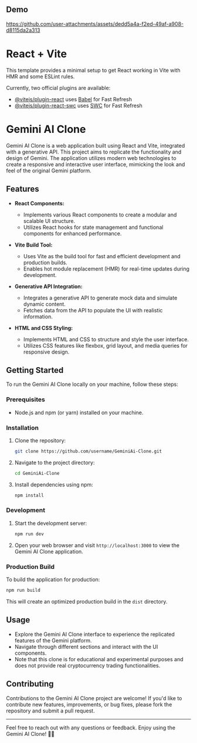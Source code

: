 ## Demo

https://github.com/user-attachments/assets/dedd5a4a-f2ed-49af-a908-d8115da2a313


# React + Vite

This template provides a minimal setup to get React working in Vite with HMR and some ESLint rules.

Currently, two official plugins are available:

- [@vitejs/plugin-react](https://github.com/vitejs/vite-plugin-react/blob/main/packages/plugin-react/README.md) uses [Babel](https://babeljs.io/) for Fast Refresh
- [@vitejs/plugin-react-swc](https://github.com/vitejs/vite-plugin-react-swc) uses [SWC](https://swc.rs/) for Fast Refresh

# Gemini AI Clone

Gemini AI Clone is a web application built using React and Vite, integrated with a generative API. This project aims to replicate the functionality and design of Gemini.
The application utilizes modern web technologies to create a responsive and interactive user interface, mimicking the look and feel of the original Gemini platform.

## Features

- **React Components:**
  - Implements various React components to create a modular and scalable UI structure.
  - Utilizes React hooks for state management and functional components for enhanced performance.

- **Vite Build Tool:**
  - Uses Vite as the build tool for fast and efficient development and production builds.
  - Enables hot module replacement (HMR) for real-time updates during development.

- **Generative API Integration:**
  - Integrates a generative API to generate mock data and simulate dynamic content.
  - Fetches data from the API to populate the UI with realistic information.

- **HTML and CSS Styling:**
  - Implements HTML and CSS to structure and style the user interface.
  - Utilizes CSS features like flexbox, grid layout, and media queries for responsive design.

## Getting Started

To run the Gemini AI Clone locally on your machine, follow these steps:

### Prerequisites

- Node.js and npm (or yarn) installed on your machine.

### Installation

1. Clone the repository:
   ```bash
   git clone https://github.com/username/GeminiAi-Clone.git
   ```

2. Navigate to the project directory:
   ```bash
   cd GeminiAi-Clone
   ```

3. Install dependencies using npm:
   ```bash
   npm install
   ```

### Development

1. Start the development server:
   ```bash
   npm run dev
   ```

2. Open your web browser and visit `http://localhost:3000` to view the Gemini AI Clone application.

### Production Build

To build the application for production:

```bash
npm run build
```

This will create an optimized production build in the `dist` directory.

## Usage

- Explore the Gemini AI Clone interface to experience the replicated features of the Gemini platform.
- Navigate through different sections and interact with the UI components.
- Note that this clone is for educational and experimental purposes and does not provide real cryptocurrency trading functionalities.

## Contributing

Contributions to the Gemini AI Clone project are welcome! If you'd like to contribute new features, improvements, or bug fixes, please fork the repository and submit a pull request.


---

Feel free to reach out with any questions or feedback. Enjoy using the Gemini AI Clone! 🚀🌌

